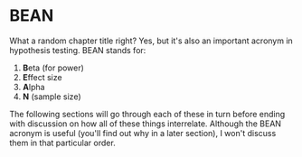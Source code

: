 # BEAN

What a random chapter title right? Yes, but it's also an important acronym in hypothesis testing. BEAN stands for:

1.  **B**eta (for power)
2.  **E**ffect size
3.  **A**lpha
4.  **N** (sample size)

The following sections will go through each of these in turn before ending with discussion on how all of these things interrelate. Although the BEAN acronym is useful (you'll find out why in a later section), I won't discuss them in that particular order.
